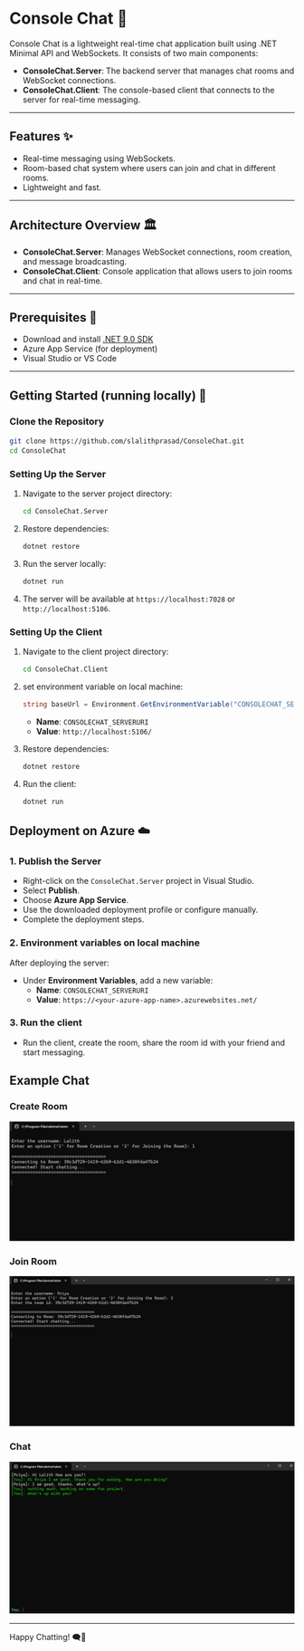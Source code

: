 # Console Chat 🚀  

Console Chat is a lightweight real-time chat application built using .NET Minimal API and WebSockets. It consists of two main components:  
- **ConsoleChat.Server**: The backend server that manages chat rooms and WebSocket connections.  
- **ConsoleChat.Client**: The console-based client that connects to the server for real-time messaging.  

---  

## Features ✨  
- Real-time messaging using WebSockets.  
- Room-based chat system where users can join and chat in different rooms.  
- Lightweight and fast.

---  

## Architecture Overview 🏛️  
- **ConsoleChat.Server**: Manages WebSocket connections, room creation, and message broadcasting.  
- **ConsoleChat.Client**: Console application that allows users to join rooms and chat in real-time.  

---  

## Prerequisites 🔧  
- Download and install [.NET 9.0 SDK](https://dotnet.microsoft.com/download)  
- Azure App Service (for deployment)  
- Visual Studio or VS Code  

---  

## Getting Started (running locally) 🚀  

### Clone the Repository  
```bash
git clone https://github.com/slalithprasad/ConsoleChat.git
cd ConsoleChat
```

### Setting Up the Server  
1. Navigate to the server project directory:  
    ```bash
    cd ConsoleChat.Server
    ```

2. Restore dependencies:  
    ```bash
    dotnet restore
    ```

3. Run the server locally:  
    ```bash
    dotnet run
    ```

4. The server will be available at `https://localhost:7028` or `http://localhost:5106`.  

### Setting Up the Client  
1. Navigate to the client project directory:  
    ```bash
    cd ConsoleChat.Client
    ```

2. set environment variable on local machine:
    ```csharp
    string baseUrl = Environment.GetEnvironmentVariable("CONSOLECHAT_SERVERURI")!;
    ```
    - **Name**: `CONSOLECHAT_SERVERURI`  
    - **Value**: `http://localhost:5106/`   

3. Restore dependencies:  
    ```bash
    dotnet restore
    ```

4. Run the client:  
    ```bash
    dotnet run
    ```

## Deployment on Azure ☁️  

### 1. **Publish the Server**  
- Right-click on the `ConsoleChat.Server` project in Visual Studio.  
- Select **Publish**.  
- Choose **Azure App Service**.  
- Use the downloaded deployment profile or configure manually.  
- Complete the deployment steps. 

### 2. **Environment variables on local machine**  
After deploying the server:  
- Under **Environment Variables**, add a new variable:  
    - **Name**: `CONSOLECHAT_SERVERURI`  
    - **Value**: `https://<your-azure-app-name>.azurewebsites.net/`   

### 3. **Run the client**  
- Run the client, create the room, share the room id with your friend and start messaging. 

## Example Chat

### Create Room

![Create Room](/images/create_room.png)

### Join Room

![Join Room](/images/join_room.png)

### Chat

![Chat](/images/chat.png)

---

Happy Chatting! 🗨️🚀